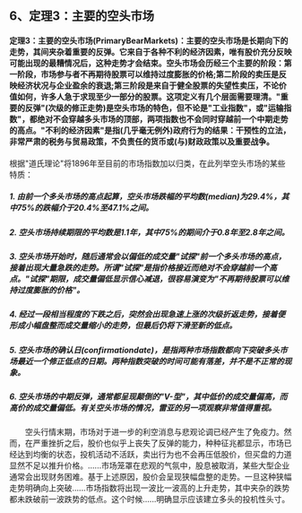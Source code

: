 ## 6、定理3：主要的空头市场

#### 定理3：主要的空头市场(PrimaryBearMarkets)：主要的空头市场是长期向下的走势，其间夹杂着重要的反弹。它来自于各种不利的经济因素，唯有股价充分反映可能出现的最糟情况后，这种走势才会结束。空头市场会历经三个主要的阶段：第一阶段，市场参与者不再期待股票可以维持过度膨胀的价格;第二阶段的卖压是反映经济状况与企业盈余的衰退;第三阶段是来自于健全股票的失望性卖压，不论价值如何，许多人急于求现至少一部分的股票。这项定义有几个层面需要理清。"重要的反弹"(次级的修正走势)是空头市场的特色，但不论是"工业指数"，或"运输指数"，都绝对不会穿越多头市场的顶部，两项指数也不会同时穿越前一个中期走势的高点。"不利的经济因素"是指(几乎毫无例外)政府行为的结果：干预性的立法，非常严肃的税务与贸易政策，不负责任的货币或(与)财政政策以及重要战争。

根据"道氏理论"将1896年至目前的市场指数加以归类，在此列举空头市场的某些特质：

##### 1. 由前一个多头市场的高点起算，空头市场跌幅的平均数(median)为29.4%，其中75%的跌幅介于20.4%至47.1%之间。

##### 2. 空头市场持续期限的平均数是1.1年，其中75%的期间介于0.8年至2.8年之间。

##### 3. 空头市场开始时，随后通常会以偏低的成交量"试探"前一个多头市场的高点，接着出现大量急跌的走势。所谓"试探"是指价格接近而绝对不会穿越前一个高点。"试探"期限，成交量偏低显示信心减退，很容易演变为"不再期待股票可以维持过度膨胀的价格"。

##### 4. 经过一段相当程度的下跌之后，突然会出现急速上涨的次级折返走势，接着便形成小幅盘整而成交量缩小的走势，但最后仍将下滑至新的低点。

##### 5. 空头市场的确认日(confirmationdate)，是指两种市场指数都向下突破多头市场最近一个修正低点的日期。两种指数突破的时间可能有落差，并不是不正常的现象。

##### 6. 空头市场的中期反弹，通常都呈现颠倒的"V-型"，其中低价的成交量偏高，而高价的成交量偏低。有关空头市场的情况，雷亚的另一项观察非常值得重视。

　　空头行情末期，市场对于进一步的利空消息与悲观论调已经产生了免疫力。然而，在严重挫折之后，股价也似乎上丧失了反弹的能力，种种征兆都显示，市场已经达到均衡的状态，投机活动不活跃，卖出行为也不会再压低股价，但买盘的力道显然不足以推升价格。......市场笼罩在悲观的气氛中，股息被取消，某些大型企业通常会出现财务困难。基于上述原因，股价会呈现狭幅盘整的走势。一旦这种狭幅走势明确向上突破......市场指数将出现一波比一波高的上升走势，其中夹杂的跌势都未跌破前一波跌势的低点。这个时候......明确显示应该建立多头的投机性头寸。
